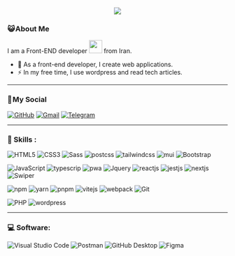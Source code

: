 <h1 align="center">
    <img src="https://readme-typing-svg.herokuapp.com/?lines=Welcome,+There!+👋;I'm+Hossein+Bordbar;I'm+happy+to+meet+you,+my+dear!&center=true&font=Vazirmatn&weight=800&duration=3000&pause=1000&height=100&width=500&color=FDC435&size=30">
</h1>

### 😺 About Me 

I am a Front-END developer <img src="https://media.giphy.com/media/WUlplcMpOCEmTGBtBW/giphy.gif" width="30"> from Iran.

- 🔭 As a front-end developer, I create web applications.
- ⚡ In my free time, I use wordpress and read tech articles.

---

### 📌 My Social

<div align="left">
    
[![GitHub](https://img.shields.io/badge/GitHub-181717?logo=GitHub&logoColor=white&style=for-the-badge)](https://github.com/Masterbordbar)
[![Gmail](https://img.shields.io/badge/Gmail-EA4335?logo=Gmail&logoColor=white&style=for-the-badge)](mailto:worldup24@gmail.com)
[![Telegram](https://img.shields.io/badge/Telegram-229ED9?logo=Telegram&logoColor=white&style=for-the-badge)](https://t.me/unlran)

</div>

---

### 🧰 Skills :

![HTML5](https://img.shields.io/badge/HTML5-E34F26?logo=HTML5&logoColor=white&style=for-the-badge)
![CSS3](https://img.shields.io/badge/CSS3-1572B6?logo=CSS3&logoColor=white&style=for-the-badge)
![Sass](https://img.shields.io/badge/sass-cd6799?logo=sass&logoColor=white&style=for-the-badge)
![postcss](https://img.shields.io/badge/postcss-c82829?logo=postcss&logoColor=white&style=for-the-badge)
![tailwindcss](https://img.shields.io/badge/tailwindcss-38bdf8?logo=tailwindcss&logoColor=white&style=for-the-badge)
![mui](https://img.shields.io/badge/mui-007FFF?logo=mui&logoColor=white&style=for-the-badge)
![Bootstrap](https://img.shields.io/badge/Bootstrap-6528e0?logo=Bootstrap&logoColor=white&style=for-the-badge)

![JavaScript](https://img.shields.io/badge/JavaScript-F7DF1E?logo=JavaScript&logoColor=black&style=for-the-badge)
![typescrip](https://img.shields.io/badge/typescrip-3178C1?logo=typescrip&logoColor=white&style=for-the-badge)
![pwa](https://img.shields.io/badge/pwa-3178C1?logo=pwa&logoColor=white&style=for-the-badge)
![Jquery](https://img.shields.io/badge/jquery-b3d4fc?logo=jquery&logoColor=white&style=for-the-badge)
![reactjs](https://img.shields.io/badge/react-61dafb?logo=react&logoColor=white&style=for-the-badge)
![jestjs](https://img.shields.io/badge/jest-10910e?logo=jest&logoColor=white&style=for-the-badge)
![nextjs](https://img.shields.io/badge/next.js-000000?logo=next.js&logoColor=white&style=for-the-badge)
![Swiper](https://img.shields.io/badge/Swiper-6332F6?logo=Swiper&logoColor=white&style=for-the-badge)

![npm](https://img.shields.io/badge/npm-c12127?logo=npm&logoColor=white&style=for-the-badge)
![yarn](https://img.shields.io/badge/yarn-2188b6?logo=yarn&logoColor=white&style=for-the-badge)
![pnpm](https://img.shields.io/badge/pnpm-2188b6?logo=pnpm&logoColor=white&style=for-the-badge)
![vitejs](https://img.shields.io/badge/vite-bd34fe?logo=vite&logoColor=white&style=for-the-badge)
![webpack](https://img.shields.io/badge/webpack-2188b6?logo=webpack&logoColor=white&style=for-the-badge)
![Git](https://img.shields.io/badge/Git-F05032?logo=Git&logoColor=white&style=for-the-badge)

![PHP](https://img.shields.io/badge/PHP-777BB4?logo=PHP&logoColor=white&style=for-the-badge)
![wordpress](https://img.shields.io/badge/wordpress-1e1e1e?logo=wordpress&logoColor=white&style=for-the-badge)

---

### 💻 Software:
![Visual Studio Code](https://img.shields.io/badge/Visual&nbsp;Studio&nbsp;Code-007ACC?logo=VisualStudioCode&logoColor=white&style=for-the-badge)
![Postman](https://img.shields.io/badge/Postman-FF6C37?logo=Postman&logoColor=white&style=for-the-badge)
![GitHub Desktop](https://img.shields.io/badge/GitHub&nbsp;Desktop-8034a9?logo=GitHub&logoColor=white&style=for-the-badge)
![Figma](https://img.shields.io/badge/Figma-F24E1E?logo=Figma&logoColor=white&style=for-the-badge)
